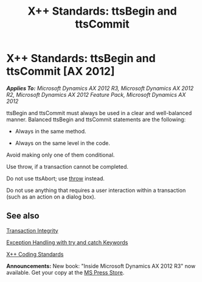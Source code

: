 ﻿---
title: 'X++ Standards: ttsBegin and ttsCommit'
TOCTitle: 'X++ Standards: ttsBegin and ttsCommit'
ms:assetid: 6a0a0197-70bc-44fa-8187-de86b91138e5
ms:mtpsurl: https://msdn.microsoft.com/en-us/library/Aa609617(v=AX.60)
ms:contentKeyID: 35244785
ms.date: 05/18/2015
mtps_version: v=AX.60
---

# X++ Standards: ttsBegin and ttsCommit [AX 2012]


_**Applies To:** Microsoft Dynamics AX 2012 R3, Microsoft Dynamics AX 2012 R2, Microsoft Dynamics AX 2012 Feature Pack, Microsoft Dynamics AX 2012_

ttsBegin and ttsCommit must always be used in a clear and well-balanced manner. Balanced ttsBegin and ttsCommit statements are the following:

  - Always in the same method.

  - Always on the same level in the code.

Avoid making only one of them conditional.

Use throw, if a transaction cannot be completed.

Do not use ttsAbort; use [throw](x-standards-throw-statements.md) instead.

Do not use anything that requires a user interaction within a transaction (such as an action on a dialog box).

## See also

[Transaction Integrity](transaction-integrity.md)

[Exception Handling with try and catch Keywords](exception-handling-with-try-and-catch-keywords.md)

[X++ Coding Standards](x-coding-standards.md)

  
**Announcements:** New book: "Inside Microsoft Dynamics AX 2012 R3" now available. Get your copy at the [MS Press Store](https://www.microsoftpressstore.com/store/inside-microsoft-dynamics-ax-2012-r3-9780735685109).

